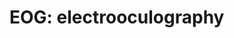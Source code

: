EOG: <emph>e</emph>lectro<emph>o</emph>culo<emph>g</emph>raphy
==============================================================

